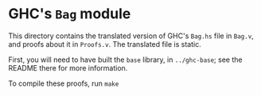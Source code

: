 GHC's `Bag` module
==================

This directory contains the translated version of GHC's `Bag.hs` file in
`Bag.v`, and proofs about it in `Proofs.v`.  The translated file is static.

First, you will need to have built the `base` library, in `../ghc-base`; see the
README there for more information.

To compile these proofs, run `make`
